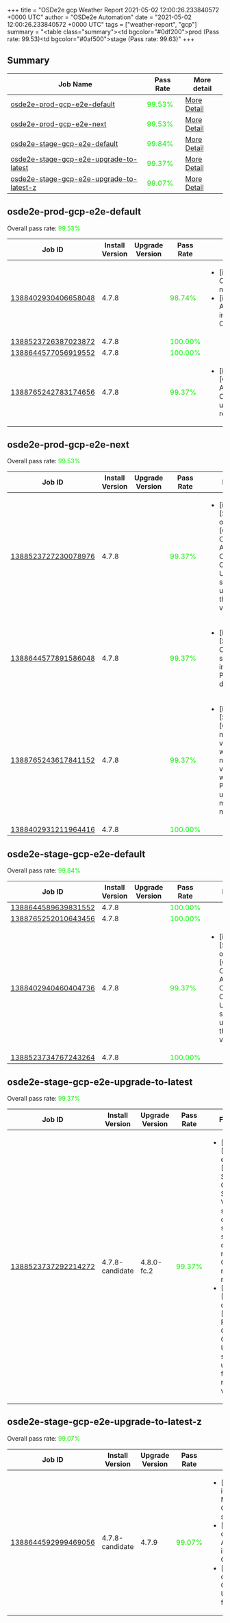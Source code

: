 +++
title = "OSDe2e gcp Weather Report 2021-05-02 12:00:26.233840572 +0000 UTC"
author = "OSDe2e Automation"
date = "2021-05-02 12:00:26.233840572 +0000 UTC"
tags = ["weather-report", "gcp"]
summary = "<table class=\"summary\"><tr><td bgcolor=\"#0df200\"></td><td>prod (Pass rate: 99.53)</td></tr><tr><td bgcolor=\"#0af500\"></td><td>stage (Pass rate: 99.63)</td></tr></table>"
+++
## Summary

| Job Name | Pass Rate | More detail |
|----------|-----------|-------------|
|[osde2e-prod-gcp-e2e-default](https://prow.svc.ci.openshift.org/?job=osde2e-prod-gcp-e2e-default)| <span style="color:#0df200;">99.53%</span>|[More Detail](#osde2e-prod-gcp-e2e-default)|
|[osde2e-prod-gcp-e2e-next](https://prow.svc.ci.openshift.org/?job=osde2e-prod-gcp-e2e-next)| <span style="color:#0df200;">99.53%</span>|[More Detail](#osde2e-prod-gcp-e2e-next)|
|[osde2e-stage-gcp-e2e-default](https://prow.svc.ci.openshift.org/?job=osde2e-stage-gcp-e2e-default)| <span style="color:#05fa00;">99.84%</span>|[More Detail](#osde2e-stage-gcp-e2e-default)|
|[osde2e-stage-gcp-e2e-upgrade-to-latest](https://prow.svc.ci.openshift.org/?job=osde2e-stage-gcp-e2e-upgrade-to-latest)| <span style="color:#11ee00;">99.37%</span>|[More Detail](#osde2e-stage-gcp-e2e-upgrade-to-latest)|
|[osde2e-stage-gcp-e2e-upgrade-to-latest-z](https://prow.svc.ci.openshift.org/?job=osde2e-stage-gcp-e2e-upgrade-to-latest-z)| <span style="color:#18e700;">99.07%</span>|[More Detail](#osde2e-stage-gcp-e2e-upgrade-to-latest-z)|



## osde2e-prod-gcp-e2e-default

Overall pass rate: <span style="color:#0df200;">99.53%</span>

| Job ID | Install Version | Upgrade Version | Pass Rate | Failures |
|--------|-----------------|-----------------|-----------|----------|
[1388402930406658048](https://prow.ci.openshift.org/view/gs/origin-ci-test/logs/osde2e-prod-gcp-e2e-default/1388402930406658048) | 4.7.8 |  | <span style="color:#21de00;">98.74%</span>|<ul><li>[install] [Suite: e2e] Cluster state should have no alerts</li><li>[install] [Suite: operators] AlertmanagerInhibitions inhibits ClusterOperatorDegraded</li></ul>
[1388523726387023872](https://prow.ci.openshift.org/view/gs/origin-ci-test/logs/osde2e-prod-gcp-e2e-default/1388523726387023872) | 4.7.8 |  | <span style="color:#01fe00;">100.00%</span>|
[1388644577056919552](https://prow.ci.openshift.org/view/gs/origin-ci-test/logs/osde2e-prod-gcp-e2e-default/1388644577056919552) | 4.7.8 |  | <span style="color:#01fe00;">100.00%</span>|
[1388765242783174656](https://prow.ci.openshift.org/view/gs/origin-ci-test/logs/osde2e-prod-gcp-e2e-default/1388765242783174656) | 4.7.8 |  | <span style="color:#11ee00;">99.37%</span>|<ul><li>[install] [Suite: operators] [OSD] Configure AlertManager Operator Operator Upgrade should upgrade from the replaced version</li></ul>



## osde2e-prod-gcp-e2e-next

Overall pass rate: <span style="color:#0df200;">99.53%</span>

| Job ID | Install Version | Upgrade Version | Pass Rate | Failures |
|--------|-----------------|-----------------|-----------|----------|
[1388523727230078976](https://prow.ci.openshift.org/view/gs/origin-ci-test/logs/osde2e-prod-gcp-e2e-next/1388523727230078976) | 4.7.8 |  | <span style="color:#11ee00;">99.37%</span>|<ul><li>[install] [Suite: operators] [OSD] Configure AlertManager Operator Operator Upgrade should upgrade from the replaced version</li></ul>
[1388644577891586048](https://prow.ci.openshift.org/view/gs/origin-ci-test/logs/osde2e-prod-gcp-e2e-next/1388644577891586048) | 4.7.8 |  | <span style="color:#11ee00;">99.37%</span>|<ul><li>[install] [Suite: e2e] Cluster state should include Prometheus data</li></ul>
[1388765243617841152](https://prow.ci.openshift.org/view/gs/origin-ci-test/logs/osde2e-prod-gcp-e2e-next/1388765243617841152) | 4.7.8 |  | <span style="color:#11ee00;">99.37%</span>|<ul><li>[install] [Suite: e2e] [OSD] namespace validating webhook namespace validating webhook Privileged users can manage all namespaces</li></ul>
[1388402931211964416](https://prow.ci.openshift.org/view/gs/origin-ci-test/logs/osde2e-prod-gcp-e2e-next/1388402931211964416) | 4.7.8 |  | <span style="color:#01fe00;">100.00%</span>|



## osde2e-stage-gcp-e2e-default

Overall pass rate: <span style="color:#05fa00;">99.84%</span>

| Job ID | Install Version | Upgrade Version | Pass Rate | Failures |
|--------|-----------------|-----------------|-----------|----------|
[1388644589639831552](https://prow.ci.openshift.org/view/gs/origin-ci-test/logs/osde2e-stage-gcp-e2e-default/1388644589639831552) | 4.7.8 |  | <span style="color:#01fe00;">100.00%</span>|
[1388765252010643456](https://prow.ci.openshift.org/view/gs/origin-ci-test/logs/osde2e-stage-gcp-e2e-default/1388765252010643456) | 4.7.8 |  | <span style="color:#01fe00;">100.00%</span>|
[1388402940460404736](https://prow.ci.openshift.org/view/gs/origin-ci-test/logs/osde2e-stage-gcp-e2e-default/1388402940460404736) | 4.7.8 |  | <span style="color:#11ee00;">99.37%</span>|<ul><li>[install] [Suite: operators] [OSD] Configure AlertManager Operator Operator Upgrade should upgrade from the replaced version</li></ul>
[1388523734767243264](https://prow.ci.openshift.org/view/gs/origin-ci-test/logs/osde2e-stage-gcp-e2e-default/1388523734767243264) | 4.7.8 |  | <span style="color:#01fe00;">100.00%</span>|



## osde2e-stage-gcp-e2e-upgrade-to-latest

Overall pass rate: <span style="color:#11ee00;">99.37%</span>

| Job ID | Install Version | Upgrade Version | Pass Rate | Failures |
|--------|-----------------|-----------------|-----------|----------|
[1388523737292214272](https://prow.ci.openshift.org/view/gs/origin-ci-test/logs/osde2e-stage-gcp-e2e-upgrade-to-latest/1388523737292214272) | 4.7.8-candidate | 4.8.0-fc.2 | <span style="color:#11ee00;">99.37%</span>|<ul><li>[upgrade] [Suite: e2e] [OSD] Samesite Cookie Strict Validating samesite cookie should be set for openshift-monitoring OSD managed routes</li><li>[upgrade] [Suite: operators] [OSD] RBAC Operator Operator Upgrade should upgrade from the replaced version</li></ul>



## osde2e-stage-gcp-e2e-upgrade-to-latest-z

Overall pass rate: <span style="color:#18e700;">99.07%</span>

| Job ID | Install Version | Upgrade Version | Pass Rate | Failures |
|--------|-----------------|-----------------|-----------|----------|
[1388644592999469056](https://prow.ci.openshift.org/view/gs/origin-ci-test/logs/osde2e-stage-gcp-e2e-upgrade-to-latest-z/1388644592999469056) | 4.7.8-candidate | 4.7.9 | <span style="color:#18e700;">99.07%</span>|<ul><li>[upgrade] [Suite: informing] [OSD] Managed Upgrade Operator configmaps should exist</li><li>[upgrade] [Suite: operators] AlertmanagerInhibitions inhibits ClusterOperatorDegraded</li><li>[upgrade] [Suite: operators] [OSD] Must Gather Operator Operator Upgrade should upgrade from the replaced version</li></ul>




